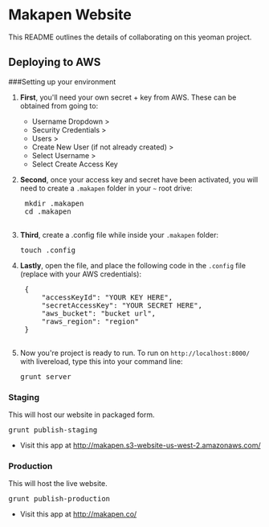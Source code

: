 # Makapen Website

This README outlines the details of collaborating on this yeoman project.

## Deploying to AWS

###Setting up your environment
1. **First**, you'll need your own secret + key from AWS. These can be obtained from going to:

	* Username Dropdown >
	* Security Credentials >
	* Users >
	* Create New User (if not already created) >
	* Select Username >
	* Select Create Access Key


2. **Second**, once your access key and secret have been activated, you will need to create a `.makapen` folder in your `~` root drive:

	<pre>
	mkdir .makapen
	cd .makapen
	</pre>

3. **Third**, create a .config file while inside your `.makapen` folder:

	<pre>touch .config</pre>

4. **Lastly**, open the file, and place the following code in the `.config` file (replace with your AWS credentials):
	<pre>
	{
		"accessKeyId": "YOUR KEY HERE",
		"secretAccessKey": "YOUR SECRET HERE",
		"aws_bucket": "bucket url",
		"raws_region": "region"
	}
	</pre>

5. Now you're project is ready to run. To run on `http://localhost:8000/` with livereload, type this into your command line:
	<pre>grunt server</pre>



### Staging

This will host our website in packaged form.

<pre>grunt publish-staging</pre>

* Visit this app at <a href="http://makapen.s3-website-us-west-2.amazonaws.com/">http://makapen.s3-website-us-west-2.amazonaws.com/</a>

### Production

This will host the live website.
<pre>grunt publish-production</pre>

* Visit this app at <a href="http://makapen.co/">http://makapen.co/</a>
